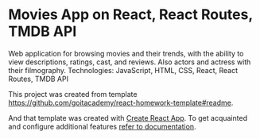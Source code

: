 # Movies App on React, React Routes, TMDB API

Web application for browsing movies and their trends, with the ability to view
descriptions, ratings, cast, and reviews. Also actors and actress with their
filmography. Technologies: JavaScript, HTML, CSS, React, React Routes, TMDB API

This project was created from template
https://github.com/goitacademy/react-homework-template#readme.

And that template was created with
[Create React App](https://github.com/facebook/create-react-app). To get
acquainted and configure additional features
[refer to documentation](https://facebook.github.io/create-react-app/docs/getting-started).
